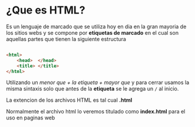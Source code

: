# ¿Que es HTML?

Es un lenguaje de marcado que se utiliza hoy en dia en la gran mayoria de los sitios webs y se compone por **etiquetas de marcado** en el cual son aquellas partes que tienen la siguiente estructura

```HTML

<html>
    <head>  </head>
    <title> </title>
</html>

```
Utilizando un *menor que + la etiqueta + mayor que* y para cerrar usamos la misma sintaxis solo que antes de la **etiqueta** se le agrega un `/` al inicio.

La extencion de los archivos HTML es tal cual **.html**

Normalmente el archivo html lo veremos titulado como **index.html** para el uso en paginas web